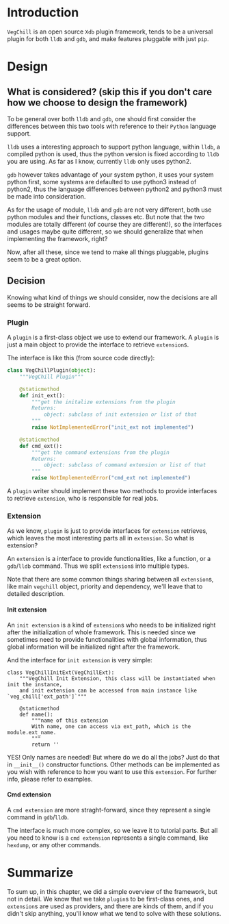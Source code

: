 # Introduction

`VegChill` is an open source `Xdb` plugin framework, tends to be a universal plugin for both `lldb` and `gdb`, and make features pluggable with just `pip`.

# Design
## What is considered? (skip this if you don't care how we choose to design the framework)

To be general over both `lldb` and `gdb`, one should first consider the differences between this two tools with reference to their `Python` language support.

`lldb` uses a interesting approach to support python language, within `lldb`, a compiled python is used, thus the python version is fixed according to `lldb` you are using. As far as I know, currently `lldb` only uses python2.

`gdb` however takes advantage of your system python, it uses your system python first, some systems are defaulted to use python3 instead of python2, thus the language differences between python2 and python3 must be made into consideration.

As for the usage of module, `lldb` and `gdb` are not very different, both use python modules and their functions, classes etc. But note that the two modules are totally different (of course they are different!), so the interfaces and usages maybe quite different, so we should generalize that when implementing the framework, right?

Now, after all these, since we tend to make all things pluggable, plugins seem to be a great option.

## Decision

Knowing what kind of things we should consider, now the decisions are all seems to be straight forward.

### Plugin

A `plugin` is a first-class object we use to extend our framework. A `plugin` is just a main object to provide the interface to retrieve `extension`s.

The interface is like this (from source code directly):

```python
class VegChillPlugin(object):
    """VegChill Plugin"""

    @staticmethod
    def init_ext():
        """get the initalize extensions from the plugin
        Returns:
            object: subclass of init extension or list of that
        """
        raise NotImplementedError("init_ext not implemented")

    @staticmethod
    def cmd_ext():
        """get the command extensions from the plugin
        Returns:
            object: subclass of command extension or list of that
        """
        raise NotImplementedError("cmd_ext not implemented")
```

A `plugin` writer should implement these two methods to provide interfaces to retrieve `extension`, who is responsible for real jobs.

### Extension

As we know, `plugin` is just to provide interfaces for `extension` retrieves, which leaves the most interesting parts all in `extension`. So what is extension?

An `extension` is a interface to provide functionalities, like a function, or a `gdb`/`lldb` command. Thus we split `extension`s into multiple types.

Note that there are some common things sharing between all `extension`s, like main `vegchill` object, priority and dependency, we'll leave that to detailed description.

#### Init extension

An `init extension` is a kind of `extension`s who needs to be initialized right after the initialization of whole framework. This is needed since we sometimes need to provide functionalities with global information, thus global information will be initialized right after the framework.

And the interface for `init extension` is very simple:

```
class VegChillInitExt(VegChillExt):
    """VegChill Init Extension, this class will be instantiated when init the instance,
    and init extension can be accessed from main instance like `veg_chill['ext_path']`"""

    @staticmethod
    def name():
        """name of this extension
        With name, one can access via ext_path, which is the module.ext_name.
        """
        return ''
```

YES! Only names are needed! But where do we do all the jobs? Just do that in `__init__()` constructor functions. Other methods can be implemented as you wish with reference to how you want to use this `extension`. For further info, please refer to examples.

#### Cmd extension

A `cmd extension` are more straght-forward, since they represent a single command in `gdb`/`lldb`.

The interface is much more complex, so we leave it to tutorial parts. But all you need to know is a `cmd extension` represents a single command, like `hexdump`, or any other commands.

# Summarize

To sum up, in this chapter, we did a simple overview of the framework, but not in detail. We know that we take `plugin`s to be first-class ones, and `extension`s are used as providers, and there are kinds of them, and if you didn't skip anything, you'll know what we tend to solve with these solutions.
